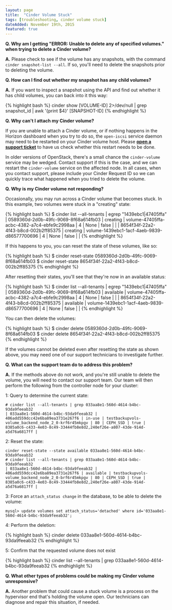 ```yaml
---
layout: page
title:  "Cinder Volume Stuck"
tags: [troubleshooting, cinder volume stuck]
dateAdded: November 19th, 2015
featured: true
---
```


**Q. Why am I getting "ERROR: Unable to delete any of specified volumes." when trying to delete a Cinder volume?**

**A.** Please check to see if the volume has any snapshots, with the command `cinder snapshot-list --all`. If so, you'll need to delete the snapshots prior to deleting the volume.

**Q. How can I find out whether my snapshot has any child volumes?**

**A.** If you want to inspect a snapshot using the API and find out whether it has child volumes, you can back into it this way:

{% highlight bash %}
cinder show [VOLUME-ID] 2>/dev/null | grep snapshot_id | awk '{print $4}'
[SNAPSHOT-ID]
{% endhighlight %}

**Q. Why can't I attach my Cinder volume?**

If you are unable to attach a Cinder volume, or if nothing happens in the Horizon dashboard when you try to do so, the `open-iscsi` service daemon may need to be restarted on your Cinder volume host.  Please [**open a support ticket**](http://ibm-blue-box-help.github.io/help-documentation/gettingstarted/commonadmin/report-issue/) to have us check whether this restart needs to be done.

In older versions of OpenStack, there's a small chance the `cinder-volume` service may be wedged. Contact support if this is the case, and we can restart the `cinder-volume` service on the affected node. In all cases, when you contact support, please include your Cinder Request ID so we can quickly trace what happened when you tried to delete the volume.

**Q. Why is my Cinder volume not responding?**

Occasionally, you may run across a Cinder volume that becomes stuck.  In this example, two volumes were stuck in a "creating" state:

{% highlight bash %}
$ cinder list --all-tenants | egrep "1439ebc1|47405ffa"
| 0589360d-2d0b-49fc-9069-8f68a614fb03 | creating | volume-47405ffa-acbc-4382-a7c4-ebfe9c2998aa | 4 | None | false | |
| 8654f34f-22a2-4f43-b8cd-002b2ff85375 | creating | volume-1439ebc1-1acf-4aeb-9839-d86577700696 | 4 | None | false | |
{% endhighlight %}

If this happens to you, you can reset the state of these volumes, like so:

{% highlight bash %}
$ cinder reset-state 0589360d-2d0b-49fc-9069-8f68a614fb03
$ cinder reset-state 8654f34f-22a2-4f43-b8cd-002b2ff85375
{% endhighlight %}

After resetting their states, you'll see that they're now in an available status:

{% highlight bash %}
$ cinder list --all-tenants | egrep "1439ebc1|47405ffa"
| 0589360d-2d0b-49fc-9069-8f68a614fb03 | available | volume-47405ffa-acbc-4382-a7c4-ebfe9c2998aa | 4 | None | false | |
| 8654f34f-22a2-4f43-b8cd-002b2ff85375 | available | volume-1439ebc1-1acf-4aeb-9839-d86577700696 | 4 | None | false | |
{% endhighlight %}

You can then delete the volumes:

{% highlight bash %}
$ cinder delete 0589360d-2d0b-49fc-9069-8f68a614fb03
$ cinder delete 8654f34f-22a2-4f43-b8cd-002b2ff85375
{% endhighlight %}

If the volumes cannot be deleted even after resetting the state as shown above, you may need one of our support technicians to investigate further. 

**Q. What can the support team do to address this problem?**

**A.** If the methods above do not work, and you're still unable to delete the volume, you will need to contact our support team.  Our team will then perform the following from the controller node for your cluster:

1: Query to determine the current state:

```
# cinder list --all-tenants | grep 033aa8e1-560d-4614-b4bc-93da9feeab32
| 033aa8e1-560d-4614-b4bc-93da9feeab32 | 406add559dcc42e6ba89ea3731e267f6 | in-use | testbackupvols-volume_backend_node_2_0-krf6r45mkpgv | 80 | CEPH_SSD | true | 8385a0c6-c433-4e03-8c49-33444fb8e8d2,240ef26e-a807-43de-914d-a5d76a6817ff |
```

2: Reset the state:

```
cinder reset-state --state available 033aa8e1-560d-4614-b4bc-93da9feeab32
# cinder list --all-tenants | grep 033aa8e1-560d-4614-b4bc-93da9feeab32
| 033aa8e1-560d-4614-b4bc-93da9feeab32 | 406add559dcc42e6ba89ea3731e267f6 | available | testbackupvols-volume_backend_node_2_0-brf6r45mkpgv | 80 | CEPH_SSD | true | 8385a0c6-c433-4e03-8c49-33444fb8e8d2,240ef26e-a807-43de-914d-a5d76a6817ff |
```

3: Force an `attach_status change` in the database, to be able to delete the volume:

```
mysql> update volumes set attach_status='detached' where id='033aa8e1-560d-4614-b4bc-93da9feeab32';
```

4: Perform the deletion:

{% highlight bash %}
cinder delete 033aa8e1-560d-4614-b4bc-93da9feeab32
{% endhighlight %}

5: Confirm that the requested volume does not exist

{% highlight bash %}
cinder list --all-tenants | grep 033aa8e1-560d-4614-b4bc-93da9feeab32
{% endhighlight %}

**Q. What other types of problems could be making my Cinder volume unresponsive?**

**A.** Another problem that could cause a stuck volume is a process on the hypervisor end that's holding the volume open.  Our technicians can diagnose and repair this situation, if needed.

